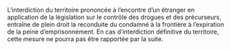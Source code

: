 L’interdiction du territoire prononcée à l’encontre d’un étranger en application de la législation sur le contrôle des drogues et des précurseurs, entraîne de plein droit la reconduite du condamné à la frontière à l’expiration de la peine d’emprisonnement.
En cas d’interdiction définitive du territoire, cette mesure ne pourra pas être rapportée par la suite.